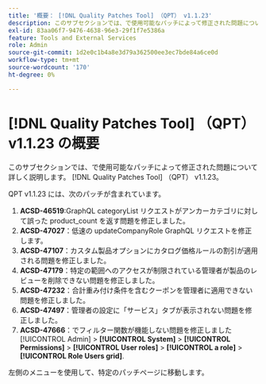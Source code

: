 ```yaml
---
title: '概要： [!DNL Quality Patches Tool] （QPT） v1.1.23'
description: このサブセクションでは、で使用可能なパッチによって修正された問題について詳しく説明します。 [!DNL Quality Patches Tool] （QPT） v1.1.23。
exl-id: 83aa06f7-9476-4638-96e3-29f1f7e5386a
feature: Tools and External Services
role: Admin
source-git-commit: 1d2e0c1b4a8e3d79a362500ee3ec7bde84a6ce0d
workflow-type: tm+mt
source-wordcount: '170'
ht-degree: 0%

---
```


# [!DNL Quality Patches Tool] （QPT） v1.1.23 の概要

このサブセクションでは、で使用可能なパッチによって修正された問題について詳しく説明します。 [!DNL Quality Patches Tool] （QPT） v1.1.23。

QPT v1.1.23 には、次のパッチが含まれています。

1. **ACSD-46519**:GraphQL categoryList リクエストがアンカーカテゴリに対して誤った product_count を返す問題を修正しました。
1. **ACSD-47027**：低速の updateCompanyRole GraphQL リクエストを修正します。
1. **ACSD-47107**：カスタム製品オプションにカタログ価格ルールの割引が適用される問題を修正しました。
1. **ACSD-47179**：特定の範囲へのアクセスが制限されている管理者が製品のレビューを削除できない問題を修正しました。
1. **ACSD-47232**：合計重み付け条件を含むクーポンを管理者に適用できない問題を修正しました。
1. **ACSD-47497**：管理者の設定に「サービス」タブが表示されない問題を修正しました。
1. **ACSD-47666**：でフィルター関数が機能しない問題を修正しました [!UICONTROL Admin] > **[!UICONTROL System]** > **[!UICONTROL Permissions]** > **[!UICONTROL User roles]** > **[!UICONTROL a role]** > **[!UICONTROL Role Users grid]**.

左側のメニューを使用して、特定のパッチページに移動します。
